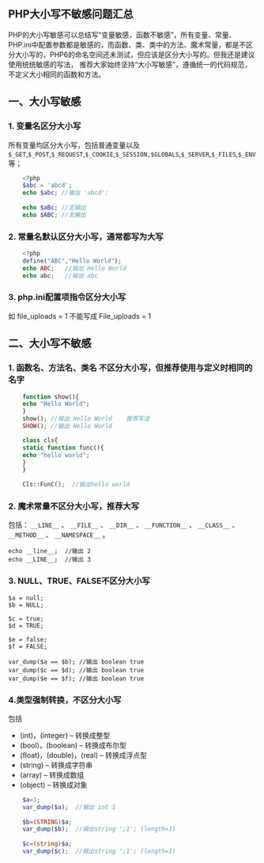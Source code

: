## PHP大小写不敏感问题汇总


PHP的大小写敏感可以总结写“变量敏感，函数不敏感”，所有变量、常量、PHP.ini中配置参数都是敏感的，而函数、类、类中的方法、魔术常量，都是不区分大小写的，PHP6的命名空间还未测试，但应该是区分大小写的。但我还是建议使用统统敏感的写法， 推荐大家始终坚持“大小写敏感”，遵循统一的代码规范，不定义大小相同的函数和方法。

## 一、大小写敏感

### 1. 变量名区分大小写

所有变量均区分大小写，包括普通变量以及`$_GET`,`$_POST`,`$_REQUEST`,`$_COOKIE`,`$_SESSION,$GLOBALS`,`$_SERVER`,`$_FILES`,`$_ENV`等；
```php
    <?php
    $abc = 'abcd';
    echo $abc; //输出 'abcd';
    
    echo $aBc; //无输出
    echo $ABC; //无输出
```

### 2. 常量名默认区分大小写，通常都写为大写
```php
    <?php
    define("ABC","Hello World");
    echo ABC;   //输出 Hello World
    echo abc;   //输出 abc
```

### 3. php.ini配置项指令区分大小写

如 file_uploads = 1 不能写成 File_uploads = 1

## 二、大小写不敏感

### 1. 函数名、方法名、类名 不区分大小写，但推荐使用与定义时相同的名字
```php
    function show(){
    echo "Hello World";
    }
    show(); //输出 Hello World    推荐写法
    SHOW(); //输出 Hello World
```
```php
    class cls{
    static function func(){
    echo "hello world";
    }
    }
    
    Cls::FunC();  //输出hello world
```

### 2. 魔术常量不区分大小写，推荐大写

包括： `__LINE__` 、 `__FILE__` 、 `__DIR__` 、 `__FUNCTION__` 、 `__CLASS__` 、 `__METHOD__` 、 `__NAMESPACE__` 。

    echo __line__;  //输出 2
    echo __LINE__;  //输出 3
    

### 3. NULL、TRUE、FALSE不区分大小写

    $a = null;
    $b = NULL;
    
    $c = true;
    $d = TRUE;
    
    $e = false;
    $f = FALSE;
    
    var_dump($a == $b); //输出 boolean true
    var_dump($c == $d); //输出 boolean true
    var_dump($e == $f); //输出 boolean true
    

### 4.类型强制转换，不区分大小写

包括

* (int)，(integer) – 转换成整型
* (bool)，(boolean) – 转换成布尔型
* (float)，(double)，(real) – 转换成浮点型
* (string) – 转换成字符串
* (array) – 转换成数组
* (object) – 转换成对象
```php
    $a=1;
    var_dump($a);  //输出 int 1
    
    $b=(STRING)$a;
    var_dump($b);  //输出string ';1'; (length=1)
    
    $c=(string)$a;
    var_dump($c);  //输出string ';1'; (length=1)
```
